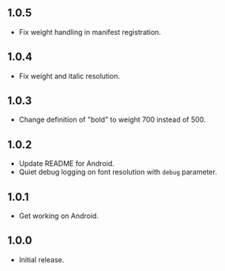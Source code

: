 ## 1.0.5

* Fix weight handling in manifest registration.

## 1.0.4

* Fix weight and italic resolution.

## 1.0.3

* Change definition of "bold" to weight 700 instead of 500.

## 1.0.2

* Update README for Android.
* Quiet debug logging on font resolution with `debug` parameter.

## 1.0.1

* Get working on Android.

## 1.0.0

* Initial release.
